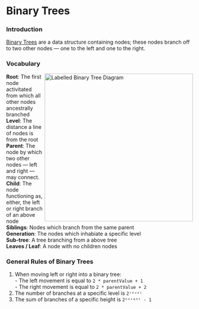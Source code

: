 # Binary Trees

[](https://jbt.github.io/markdown-editor/) 

### Introduction
 [Binary Trees](https://en.wikipedia.org/wiki/Binary_tree) are a data structure containing nodes; these nodes branch off to two other nodes — one to the left and one to the right.
 
### Vocabulary
<img align="right" src = "https://www.tutorialspoint.com/data_structures_algorithms/images/binary_tree.jpg" alt = "Labelled Binary Tree Diagram" width = 400 >

__Root__: The first node activitated from which all other nodes ancestrally branched<br/>
__Level__: The distance a line of nodes is from the root<br/>
__Parent__: The node by which two other nodes — left and right — may connect.<br/>
__Child__: The node functioning as, either, the left or right branch of an above node<br/>
__Siblings__: Nodes which branch from the same parent<br/>
__Generation__: The nodes which inhabiate a specific level<br/>
__Sub-tree__: A tree branching from a above tree<br/>
__Leaves / Leaf__: A node with no children nodes<br/>


### General Rules of Binary Trees
1. When moving left or right into a binary tree:\
         - The left movement is equal to `2 * parentValue + 1`\
         - The right movement is equal to `2 * parentValue + 2`
2. The number of branches at a specific level is `2ˡᵉᵛᵉˡ`
3. The sum of branches of a specific height is `2ʰᵉᶦᵍʰᵗ - 1`